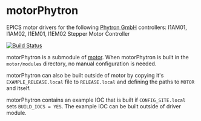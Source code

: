 # motorPhytron
EPICS motor drivers for the following [Phytron GmbH](https://www.phytron.eu/) controllers: I1AM01, I1AM02, I1EM01, I1EM02 Stepper Motor Controller

[![Build Status](https://github.com/epics-motor/motorPhytron/actions/workflows/ci-scripts-build.yml/badge.svg)](https://github.com/epics-motor/motorPhytron/actions/workflows/ci-scripts-build.yml)
<!--[![Build Status](https://travis-ci.org/epics-motor/motorPhytron.png)](https://travis-ci.org/epics-motor/motorPhytron)-->

motorPhytron is a submodule of [motor](https://github.com/epics-modules/motor).  When motorPhytron is built in the ``motor/modules`` directory, no manual configuration is needed.

motorPhytron can also be built outside of motor by copying it's ``EXAMPLE_RELEASE.local`` file to ``RELEASE.local`` and defining the paths to ``MOTOR`` and itself.

motorPhytron contains an example IOC that is built if ``CONFIG_SITE.local`` sets ``BUILD_IOCS = YES``.  The example IOC can be built outside of driver module.
